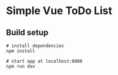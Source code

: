 # Simple Vue ToDo List

## Build setup

```
# install dependencies
npm install

# start app at localhost:8080
npm run dev
```